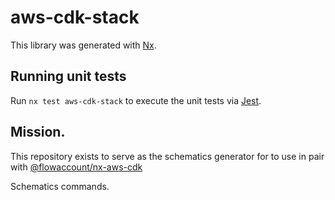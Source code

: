 # aws-cdk-stack

This library was generated with [Nx](https://nx.dev).

## Running unit tests

Run `nx test aws-cdk-stack` to execute the unit tests via [Jest](https://jestjs.io).


## Mission.

This repository exists to serve as the schematics generator for to use in pair with [@flowaccount/nx-aws-cdk](https://www.npmjs.com/package/@flowaccount/nx-aws-cdk)

Schematics commands.
